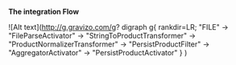 **The integration Flow**

![Alt text](http://g.gravizo.com/g?
 digraph g{
   rankdir=LR;
   "FILE" -> "FileParseActivator" -> "StringToProductTransformer" -> "ProductNormalizerTransformer" -> "PersistProductFilter" -> "AggregatorActivator" -> "PersistProductActivator"
 }
)
